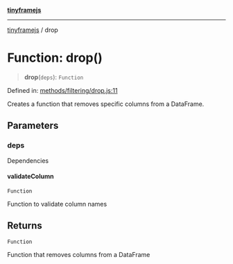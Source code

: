 [**tinyframejs**](../README.md)

***

[tinyframejs](../README.md) / drop

# Function: drop()

> **drop**(`deps`): `Function`

Defined in: [methods/filtering/drop.js:11](https://github.com/AlphaQuantJS/tinyframejs/blob/774ec19a646fb36d00f0c4a06bec916acd1a47d8/src/methods/filtering/drop.js#L11)

Creates a function that removes specific columns from a DataFrame.

## Parameters

### deps

Dependencies

#### validateColumn

`Function`

Function to validate column names

## Returns

`Function`

Function that removes columns from a DataFrame
